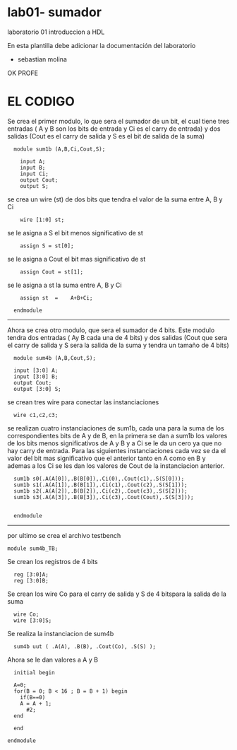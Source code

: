 # lab01- sumador 
laboratorio 01 introduccion a HDL

En esta plantilla debe adicionar la documentación del laboratorio

* sebastian molina



OK PROFE 
# EL CODIGO
Se crea el primer modulo, lo que sera el sumador de un bit, el cual tiene tres entradas ( A y B son los bits de entrada y Ci es el carry de entrada) y dos salidas (Cout es el carry de salida y S es el bit de salida de  la suma)

      module sum1b (A,B,Ci,Cout,S);

        input A;
        input B;
        input Ci;
        output Cout;
        output S;
        
se crea un wire (st) de dos bits que tendra el valor de la suma entre A, B y Ci

        wire [1:0] st;
se le asigna a S el bit menos significativo de st            

        assign S = st[0];
 se le asigna a Cout el bit mas significativo de st      
    
        assign Cout = st[1];
se le asigna a st la suma entre A, B y Ci 
        
        assign st  = 	A+B+Ci;
                                                                           
      endmodule
----------------------------------------------------------------------
Ahora se crea otro modulo, que sera el sumador de 4 bits. Este modulo tendra dos entradas ( Ay B cada una de 4 bits) y dos salidas (Cout que sera el carry de salida y S sera la salida de la suma y tendra un tamaño de 4 bits)

      module sum4b (A,B,Cout,S);

      input [3:0] A;
      input [3:0] B;
      output Cout;
      output [3:0] S;
se crean tres wire para conectar las instanciaciones

      wire c1,c2,c3;
se realizan cuatro instanciaciones de sum1b, cada una para la suma de los correspondientes bits de A y de B, en la primera se dan a sum1b los valores de los bits menos significativos de A y B y a Ci se le da un cero ya que no hay carry de entrada. Para las siguientes instanciaciones cada vez se da el valor del bit mas significativo que el anterior tanto en A como en B y ademas a los Ci se les dan los valores de Cout de la instanciacion anterior. 

      sum1b s0(.A(A[0]),.B(B[0]),.Ci(0),.Cout(c1),.S(S[0]));
      sum1b s1(.A(A[1]),.B(B[1]),.Ci(c1),.Cout(c2),.S(S[1]));
      sum1b s2(.A(A[2]),.B(B[2]),.Ci(c2),.Cout(c3),.S(S[2]));
      sum1b s3(.A(A[3]),.B(B[3]),.Ci(c3),.Cout(Cout),.S(S[3]));


      endmodule
--------------------------------------------------------------------------
por ultimo se crea el archivo testbench

    module sum4b_TB;
Se crean los registros de 4 bits
    
      reg [3:0]A; 
      reg [3:0]B;
Se crean los wire Co para el carry de salida y S de 4 bitspara la salida de la suma

      wire Co;
      wire [3:0]S;
Se realiza la instanciacion de sum4b 

      sum4b uut ( .A(A), .B(B), .Cout(Co), .S(S) );
Ahora se le dan valores a A y B 

      initial begin

      A=0;
      for(B = 0; B < 16 ; B = B + 1) begin
        if(B==0)
        A = A + 1;
          #2;  
      end

      end

    endmodule
